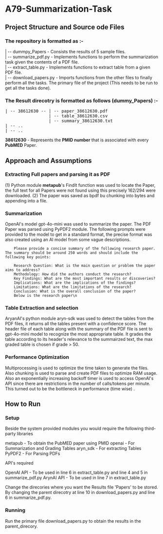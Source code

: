 # A79-Summarization-Task

## Project Structure and Source ode Files

### The repository is formatted as :-
| -- dummpy_Papers - Consists the results of 5 sample files.  
| -- summarize_pdf.py - Implements functions to perform the summarization task given the contents of a PDF file.  
| -- extract_table.py - Implements functions to extract table from a given PDF file.  
| -- download_papers.py - Imports functions from the other files to finally perform all the tasks. The primary file of the project (This needs to be run to get all the tasks done).  

### The Result direcotry is formatted as follows (dummy_Papers) :-
<pre>
| -- 38612630 -- | -- paper_38612630.pdf                             
                 | -- table_38612630.csv                              
                 | -- summary_38612630.txt          
| -- ..
| -- ..
</pre>

**38612630** - Represents the **PMID number** that is associated with every **PubMED** Paper.

## Approach and Assumptions

### Extracting Full papers and parsing it as PDF

(1) Python module **metapub**'s  FindIt function was used to locate the Paper, the full text for all Papers were not found using this precisely 162/294 were downloaded.
(2) The paper was saved as bpdf bu chunking into bytes and appending into a file.

### Summarization

OpenAI's model gpt-4o-mini was used to summarize the paper. The PDF Paper was parsed using PyPDF2 module. The following prompts were provided to the model to get in a standard format, the precise format was also created using an AI model from some vague descriptions.
        
        Please provide a concise summary of the following research paper. The summary should be around 250 words and should include the following key points:

        Research Question: What is the main question or problem the paper aims to address?
        Methodology: How did the authors conduct the research?
        Key Findings: What are the most important results or discoveries?
        Implications: What are the implications of the findings?
        Limitations: What are the limitations of the research?
        Conclusion: What is the overall conclusion of the paper?
        Below is the research paper\n

### Table Extraction and selection

AryanAI's python module aryn-sdk was used to detect the tables from the PDF files, it returns all the tables present with a confidence score. The header file of each table along with the summary of the PDF file is sent to  gpt-4o-mini model to recognize the most appropriate table. It grades the table according to its header's relevance to the summairzed text, the max graded table is chosen if grade > 50.

### Performance Optimization 

Multiprocessing is used to optimize the time taken to generate the files. Also chunking is used to parse and create PDF files to optimize RAM usage. Also an exponentially increasing backoff timer is used to access OpenAI's API since there are restrictions in the number of calls/tokens per minute. This turned out to be the bottleneck in performance (time wise) .

## How to Run 

### Setup
Beside the system provided modules you would require the following third-party libraries 

metapub - To obtain the PubMED paper using PMID
openai - For Summarization and Grading Tables
aryn_sdk - For extracting Tables
PyPDF2 - For Parsing PDFs

API's required 

OpenAI API - To be used in line 6  in extract_table.py and line 4 and 5 in summarize_pdf.py 
ArynAI API - To be used in line 7  in extract_table.py

Change the direcories where you want the Results file 'Papers' to be stored. By changing the parent direcotry at line 10 in download_papers.py and line 6 in summarize_pdf.py.

### Running

Run the primary file download_papers.py to obtain the results in the parent_direcory.







